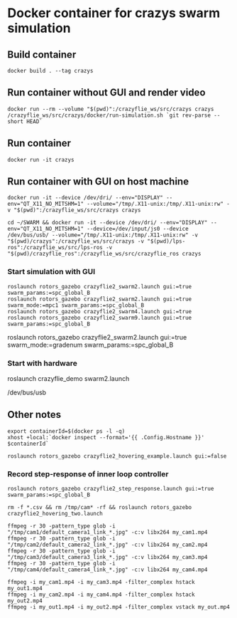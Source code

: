 # Docker container for crazys swarm simulation

## Build container
	docker build . --tag crazys

## Run container without GUI and render video
	docker run --rm --volume "$(pwd)":/crazyflie_ws/src/crazys crazys /crazyflie_ws/src/crazys/docker/run-simulation.sh `git rev-parse --short HEAD`

## Run container
	docker run -it crazys

## Run container with GUI on host machine
	docker run -it --device /dev/dri/ --env="DISPLAY" --env="QT_X11_NO_MITSHM=1" --volume="/tmp/.X11-unix:/tmp/.X11-unix:rw" -v "$(pwd)":/crazyflie_ws/src/crazys crazys

	cd ~/SWARM && docker run -it --device /dev/dri/ --env="DISPLAY" --env="QT_X11_NO_MITSHM=1" --device=/dev/input/js0 --device /dev/bus/usb/ --volume="/tmp/.X11-unix:/tmp/.X11-unix:rw" -v "$(pwd)/crazys":/crazyflie_ws/src/crazys -v "$(pwd)/lps-ros":/crazyflie_ws/src/lps-ros -v "$(pwd)/crazyflie_ros":/crazyflie_ws/src/crazyflie_ros crazys

### Start simulation with GUI
	roslaunch rotors_gazebo crazyflie2_swarm2.launch gui:=true swarm_params:=spc_global_B
	roslaunch rotors_gazebo crazyflie2_swarm2.launch gui:=true swarm_mode:=mpc1 swarm_params:=spc_global_B
	roslaunch rotors_gazebo crazyflie2_swarm4.launch gui:=true
	roslaunch rotors_gazebo crazyflie2_swarm9.launch gui:=true swarm_params:=spc_global_B

  roslaunch rotors_gazebo crazyflie2_swarm2.launch gui:=true swarm_mode:=gradenum swarm_params:=spc_global_B

### Start with hardware
  roslaunch crazyflie_demo swarm2.launch

/dev/bus/usb

## Other notes
	export containerId=$(docker ps -l -q)
	xhost +local:`docker inspect --format='{{ .Config.Hostname }}' $containerId`

	roslaunch rotors_gazebo crazyflie2_hovering_example.launch gui:=false

### Record step-response of inner loop controller
	roslaunch rotors_gazebo crazyflie2_step_response.launch gui:=true swarm_params:=spc_global_B

	rm -f *.csv && rm /tmp/cam* -rf && roslaunch rotors_gazebo crazyflie2_hovering_two.launch

	ffmpeg -r 30 -pattern_type glob -i "/tmp/cam1/default_camera1_link_*.jpg" -c:v libx264 my_cam1.mp4
	ffmpeg -r 30 -pattern_type glob -i "/tmp/cam2/default_camera2_link_*.jpg" -c:v libx264 my_cam2.mp4
	ffmpeg -r 30 -pattern_type glob -i "/tmp/cam3/default_camera3_link_*.jpg" -c:v libx264 my_cam3.mp4
	ffmpeg -r 30 -pattern_type glob -i "/tmp/cam4/default_camera4_link_*.jpg" -c:v libx264 my_cam4.mp4

	ffmpeg -i my_cam1.mp4 -i my_cam3.mp4 -filter_complex hstack my_out1.mp4
	ffmpeg -i my_cam2.mp4 -i my_cam4.mp4 -filter_complex hstack my_out2.mp4
	ffmpeg -i my_out1.mp4 -i my_out2.mp4 -filter_complex vstack my_out.mp4
